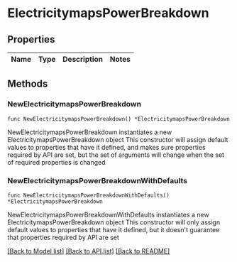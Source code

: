# ElectricitymapsPowerBreakdown

## Properties

Name | Type | Description | Notes
------------ | ------------- | ------------- | -------------

## Methods

### NewElectricitymapsPowerBreakdown

`func NewElectricitymapsPowerBreakdown() *ElectricitymapsPowerBreakdown`

NewElectricitymapsPowerBreakdown instantiates a new ElectricitymapsPowerBreakdown object
This constructor will assign default values to properties that have it defined,
and makes sure properties required by API are set, but the set of arguments
will change when the set of required properties is changed

### NewElectricitymapsPowerBreakdownWithDefaults

`func NewElectricitymapsPowerBreakdownWithDefaults() *ElectricitymapsPowerBreakdown`

NewElectricitymapsPowerBreakdownWithDefaults instantiates a new ElectricitymapsPowerBreakdown object
This constructor will only assign default values to properties that have it defined,
but it doesn't guarantee that properties required by API are set


[[Back to Model list]](../README.md#documentation-for-models) [[Back to API list]](../README.md#documentation-for-api-endpoints) [[Back to README]](../README.md)


